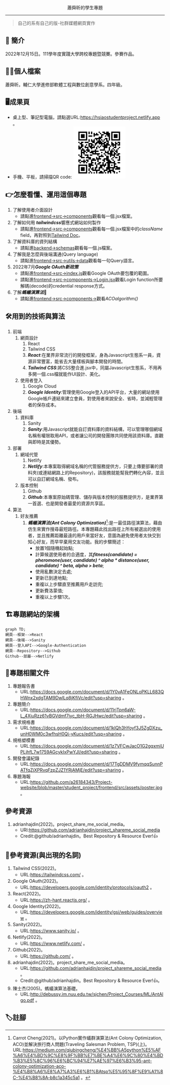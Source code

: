 <div align='center'>
蕭舜昕的學生專題
</div>

---

>自己的系有自己的版-社群媒體網頁實作
## :open_book: 簡介
2022年12月15日。111學年度實踐大學跨校專題暨競賽。參賽作品。
## :raising_hand_man:個人檔案
蕭舜昕。輔仁大學進修部軟體工程與數位創意學系。四年級。
## :desktop_computer:成果頁
   * 桌上型、筆記型電腦，請點選URL:https://hsiaostudentproject.netlify.app 。
   * 手機、平板，請掃描QR code: ![QR code](https://github.com/a26184343/Project-website/blob/master/student_project/frontend/src/assets/qrcode.png)
## :point_right:怎麼看懂、運用這個專題
1. 了解使用者介面設計
   * 請點進[frontend->src->components](https://github.com/a26184343/Project-website/tree/master/student_project/frontend/src/components)觀看每一個.jsx檔案。
1. 了解如何用 ***tailwindcss***響應式網站如何製作
   * 請點進[frontend->src->components](https://github.com/a26184343/Project-website/tree/master/student_project/frontend/src/components)觀看每一個.jsx檔案中的*className* field，再對照到[Tailwind Doc](https://tailwindcss.com/docs/installation)。
1. 了解資料庫的資列結構
   * 請點進[backend->schemas](https://github.com/a26184343/Project-website/tree/master/student_project/backend/schemas)觀看每一個.js檔案。
1. 了解我是怎麼與後端溝通(Query language)
   * 請點進[frontend->src->utils->data](https://github.com/a26184343/Project-website/blob/master/student_project/frontend/src/utils/data.js)觀看每一句Query語言。
1. 2022年7月***Google OAuth新政策***
   * 請點進[frontend->src->index.js](https://github.com/a26184343/Project-website/blob/master/student_project/frontend/src/index.js)觀看Google OAuth要包覆的範圍。
   * 請點進[frontend->src->components->Login.jsx](https://github.com/a26184343/Project-website/blob/master/student_project/frontend/src/components/Login.jsx)觀看Login function所要解碼(decode)的credential response方式。
1. 了解***螞蟻演算法***:ant:
   * 請點進[frontend->src->components->]()觀看*ACOalgorithm()*
## :hammer_and_wrench:用到的技術與算法
1. 前端
   1. 網頁設計
      1. React
      2. Tailwind CSS
      1. ***React***:在業界非常流行的開發框架，身為Javascript生態系一員，資源非常豐富，能省去大量樣板與腳本開發的時間。
      2. ***Tailwind CSS***:將CSS整合進.jsx中，同屬Javascript生態系，不用再多開一個.css檔就能作UI設計、美化。
   2. 使用者登入
      1. Google Cloud
      1. ***Google Identity***:管理使用Google登入的API平台，大量的網站使用Google帳戶連結來建立會員，對使用者來說安全、省時，並減輕管理者的保存成本。
2. 後端
   1. 資料庫
      1. Sanity
      1. ***Sanity***:用Javascript就能自訂資料庫的資料結構，可以管理哪個網域名稱有權限取用API，或者讓公司的開發團隊共同使用該資料庫。直觀與即時是其優勢。
3. 部署
   1. 網域代管
      1. Netlify
      1. ***Netlify***:本專案取得網域名稱的代管服務提供方，只要上傳要部署的資料夾(或連結網路上的Repository)，該服務就能幫我們轉化內容，並且可以自訂網域名稱、發布。
   2. 版本控制
      1. Github
      1. ***Github***:本專案原始碼管理、儲存與版本控制的服務提供方，是業界第一首選、也是開發者最愛的資源共享區。
4. 算法
   1. 好友推薦
      1. ***螞蟻演算法(Ant Colony Optimization)***[^1]:是一最佳路徑演算法，藉由仿生來實作搜尋最短路徑。本專題藉此找出路徑上所有被選出的使用者，並且推薦距離最遠的用戶來當好友，意圖為避免使用者太快交到知心好友，而早早棄用交友功能。我的步驟簡述：
         * 放置1個隨機起始點;
         * 計算候選使用者的合適度，其***fitness(candidate) = pheromone(user, candidate) ^ alpha * distance(user, candidate) ^ beta, alpha > beta***;
         * 使用亂數決定去處;
         * 更新已到達地點;
         * 重複以上步驟直至推薦用戶走訪完;
         * 更新費洛蒙值;
         * 重複以上步驟1次。
## :building_construction:專題網站的架構
```mermaid
graph TD;
網頁--框架-->React
網頁--後端-->Sanity
網頁--登入API-->Google-Authentication
網頁--Repository-->Github
Github--部屬-->Netlify
```
## :page_facing_up:專題相關文件
1. 專題報告書
   * URL:https://docs.google.com/document/d/1Y0vA1FeONLoPKLL683QHWnx2xdgTAM9DwlLq8jKfiVc/edit?usp=sharing 。
1. 專題簡介
   * URL:https://docs.google.com/document/d/11rjTpn6aW-L_4XjuRzz61vBGVdmf7jyc_tbH-RGJHwc/edit?usp=sharing 。
2. 需求規格書
   * URL:https://docs.google.com/document/d/1klQh3hYoyf3J5ZgDXzu_unH0WM0c3wfhsH0Qj-yKucs/edit?usp=sharing 。
3. 規格塑模書
   * URL:https://docs.google.com/document/d/1z7VFCwJacO1G2gqxmiUPLjhfL7w1759AGcykIxPwYJI/edit?usp=sharing 。
4. 開發會議紀錄
   * URL:https://docs.google.com/document/d/17TgDDMV9fymqqSunnPATfqZjXPRvqFzpZJZ1YRjAMjE/edit?usp=sharing 。
5. 專題海報
   * URL:https://github.com/a26184343/Project-website/blob/master/student_project/frontend/src/assets/poster.jpg 。
## 參考資源
1. adrianhajdin(2022)。project_share_me_social_media。
   * URl:https://github.com/adrianhajdin/project_shareme_social_media
   * Credit:@github/adrianhajdin。Best Repository & Resource Ever!:+1:
## :link:參考資源(與出現的名詞)
1. Tailwind CSS(2022)。
   * URL:https://tailwindcss.com/ 。
2. Google OAuth(2022)。
   * URL:https://developers.google.com/identity/protocols/oauth2 。
3. React(2022)。
   * URL:https://zh-hant.reactjs.org/ 。
4. Google Identity(2022)。
   * URL:https://developers.google.com/identity/gsi/web/guides/overview 。
5. Sanity(2022)。
   * URL:https://www.sanity.io/ 。
6. Netlify(2022)。
   * URL:https://www.netlify.com/ 。
7. Github(2022)。
   * URL:https://github.com/ 。
8. adrianhajdin(2022)。project_share_me_social_media。
   * URL:https://github.com/adrianhajdin/project_shareme_social_media 。
   * Credit:@github/adrianhajdin。Best Repository & Resource Ever!:+1:。
9. 陳士杰(2005)。螞蟻演算法基礎。
   * URL:http://debussy.im.nuu.edu.tw/sjchen/Project_Courses/ML/AntAlgo.pdf 。
## :label:註腳
[^1]:Carrot Cheng(2021)。以Python實作蟻群演算法(Ant Colony Optimization, ACO)並解決旅行商人問題(Traveling Salesman Problem, TSP)(上)。URL:https://medium.com/qiubingcheng/%E4%BB%A5python%E5%AF%A6%E4%BD%9C%E8%9F%BB%E7%BE%A4%E6%9C%80%E4%BD%B3%E5%8C%96%E6%BC%94%E7%AE%97%E6%B3%95-ant-colony-optimization-aco-%E4%B8%A6%E8%A7%A3%E6%B1%BAtsp%E5%95%8F%E9%A1%8C-%E4%B8%8A-b8c1a345c5a1 。
